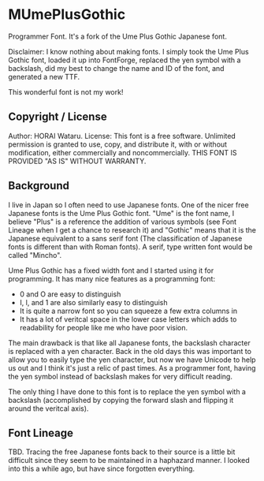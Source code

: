 # MUmePlusGothic
Programmer Font.  It's a fork of the Ume Plus Gothic Japanese font.

Disclaimer: I know nothing about making fonts.  I simply took the Ume Plus Gothic
font, loaded it up into FontForge, replaced the yen symbol with a backslash,
did my best to change the name and ID of the font, and generated a new TTF.

This wonderful font is not my work!

## Copyright / License

Author: HORAI Wataru. License: This font is a free software. Unlimited permission
is granted to use, copy, and distribute it, with or without modification, either
commercially and noncommercially. THIS FONT IS PROVIDED "AS IS" WITHOUT WARRANTY.

## Background

I live in Japan so I often need to use Japanese fonts.  One of the nicer
free Japanese fonts is the Ume Plus Gothic font.  "Ume" is the font name,
I believe "Plus" is a reference the addition of various symbols (see Font
Lineage when I get a chance to research it) and "Gothic" means that it
is the Japanese equivalent to a sans serif font (The classification of Japanese
fonts is different than with Roman fonts).  A serif, type written font
would be called "Mincho".

Ume Plus Gothic has a fixed width font and I started using it for programming.
It has many nice features as a programming font:

- 0 and O are easy to distinguish
- I, l, and 1 are also similarly easy to distinguish
- It is quite a narrow font so you can squeeze a few extra columns in
- It has a lot of veritcal space in the lower case letters which adds to
  readability for people like me who have poor vision.
  
The main drawback is that like all Japanese fonts, the backslash character is
replaced with a yen character.  Back in the old days this was important to
allow you to easily type the yen character, but now we have Unicode to help
us out and I think it's just a relic of past times.  As a programmer font,
having the yen symbol instead of backslash makes for very difficult reading.

The only thing I have done to this font is to replace the yen symbol with
a backslash (accomplished by copying the forward slash and flipping it around
the veritcal axis).

## Font Lineage

TBD.  Tracing the free Japanese fonts back to their source is a little
bit difficult since they seem to be maintained in a haphazard manner.  I looked
into this a while ago, but have since forgotten everything.
